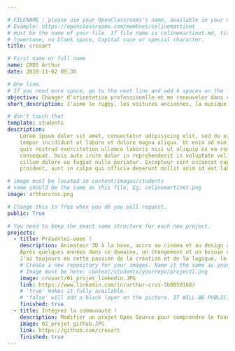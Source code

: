 ```yaml
---

# FILENAME : please use your OpenClassrooms's name, available in your url.
# Example: https://openclassrooms.com/membres/celinemartinet
# must be the name of your file. If file name is celinemartinet.md, title is celinemartinet.
# lowercase, no blank space, Capital case or special character.
title: crosart

# First name or full name
name: CROS Arthur
date: 2018-11-02 09:30

# One line.
# If you need more space, go to the next line and add 4 spaces on the left, as in 'description'.
objective: Changer d'orientation professionelle et me renouveler dans ce domaine qui me plaît !
short_description: J'aime le rugby, les voitures anciennes, la musique et les arts. Je me drogue à la nouveauté !

# don't touch that
template: students
description:
    Lorem ipsum dolor sit amet, consectetur adipisicing elit, sed do eiusmod
    tempor incididunt ut labore et dolore magna aliqua. Ut enim ad minim veniam,
    quis nostrud exercitation ullamco laboris nisi ut aliquip ex ea commodo
    consequat. Duis aute irure dolor in reprehenderit in voluptate velit esse
    cillum dolore eu fugiat nulla pariatur. Excepteur sint occaecat cupidatat non
    proident, sunt in culpa qui officia deserunt mollit anim id est laborum.

# image must be located in content/images/students
# name should be the same as this file. Eg: celinemartinet.png
image: arthurcros.png

# Change this to True when you do you pull request.
public: True

# You need to keep the exact same structure for each new project.
projects:
  - title: Présentez-vous !
    description: Animateur 3D à la base, accro au cinéma et au design graphique, j'ai changé une première fois d'orientation en partant vers la relation clientèle.
    Après quelques années dans ce domaine, un changement et un besoin de nouveauté se sont fait sentir !
    J'ai toujours eu cette passion de la création et de la logique, le développement m'a donc toujours attiré et aujourd'hui j'ai décidé d'en faire mon métier !
    # Create a new repository for your images. Name it the same as your nickname and profile picture.
    # Image must be here: content/students/yourrepo/project1.png
    image: crosart/01_projet_linkedin.JPG
    link: https://www.linkedin.com/in/arthur-cros-5b9050168/
    # 'true' makes it fully available.
    # 'false' will add a black layer on the picture. IT WILL BE PUBLIC!
    finished: true
  - title: Intégrez la communauté !
    description: Modifier un projet Open Source pour comprendre le fonctionnement de Git, de Github et des pull requests. 
    image: 02_projet_github.JPG
    link: https://github.com/crosart
    finished: true
---
```

